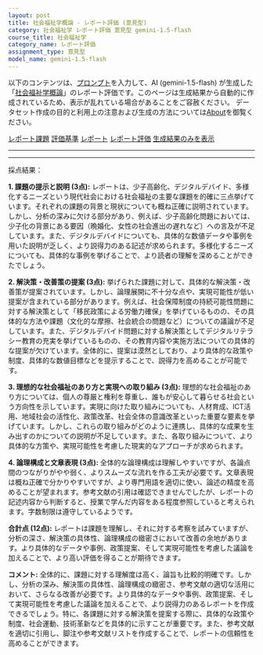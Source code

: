 ```yaml
---
layout: post
title: 社会福祉学概論 - レポート評価 (意見型)
category: 社会福祉学 レポート評価 意見型 gemini-1.5-flash
course_title: 社会福祉学
category_name: レポート評価
assignment_type: 意見型
model_name: gemini-1.5-flash
---
```


以下のコンテンツは、[プロンプト](https://github.com/takedatoshiyuki/synthetic_assignments/tree/main/generated/社会福祉学/gemini-1.5-flash/prompt_レポート評価-意見型.md)を入力して、AI (gemini-1.5-flash) が生成した「[社会福祉学概論](/contents/社会福祉学/)」のレポート評価です。このページは生成結果から自動的に作成されているため、表示が乱れている場合があることをご容赦ください。
データセット作成の目的と利用上の注意および生成の方法については[About](/About)を御覧ください。

[レポート課題](../レポート課題-意見型)
[評価基準](../評価基準-意見型)
[レポート](../レポート-意見型)
[レポート評価](../レポート評価-意見型)
[生成結果のみを表示](https://github.com/takedatoshiyuki/synthetic_assignments/tree/main/generated/社会福祉学/gemini-1.5-flash/レポート評価-意見型.md)
  

***
***
  
採点結果：

**1. 課題の提示と説明 (3点):** レポートは、少子高齢化、デジタルデバイド、多様化するニーズという現代社会における社会福祉の主要な課題を的確に三点挙げています。それぞれの課題の背景と現状についても概ね正確に説明されています。しかし、分析の深みに欠ける部分があり、例えば、少子高齢化問題においては、少子化の背景にある要因（晩婚化、女性の社会進出の遅れなど）への言及が不足しています。また、デジタルデバイドについても、具体的な数値データや事例を用いた説明が乏しく、より説得力のある記述が求められます。多様化するニーズについても、具体的な事例を挙げることで、より読者の理解を深めることができたでしょう。


**2. 解決策・改善策の提案 (3点):** 挙げられた課題に対して、具体的な解決策・改善策が提案されています。しかし、論理展開に不十分な点や、実現可能性が低い提案が含まれている部分があります。例えば、社会保障制度の持続可能性問題に対する解決策として「移民政策による労働力確保」を挙げているものの、その具体的な方法や課題（文化的な摩擦、社会統合の問題など）についての議論が不足しています。また、デジタルデバイド問題に対する解決策としてデジタルリテラシー教育の充実を挙げているものの、その教育内容や実施方法についての具体的な提案が欠けています。全体的に、提案は漠然としており、より具体的な政策や制度、具体的な数値目標などを提示することで、説得力を高めることが可能です。


**3. 理想的な社会福祉のあり方と実現への取り組み (3点):** 理想的な社会福祉のあり方については、個人の尊厳と権利を尊重し、誰もが安心して暮らせる社会という方向性を示しています。実現に向けた取り組みについても、人材育成、ICT活用、地域社会の活性化、政策改革、社会全体の意識改革といった重要な要素を挙げています。しかし、これらの取り組みがどのように連携し、具体的な成果を生み出すのかについての説明が不足しています。また、各取り組みについて、より具体的な方策や、実現可能性を考慮した現実的なアプローチが求められます。


**4. 論理構成と文章表現 (3点):** 全体的な論理構成は理解しやすいですが、各論点間のつながりがやや弱く、よりスムーズな流れを作る工夫が必要です。文章表現は概ね正確で分かりやすいですが、より専門用語を適切に使い、論述の精度を高めることが望まれます。参考文献の引用は確認できませんでしたが、レポートの記述内容から判断すると、授業で学んだ内容をある程度参照していると考えられます。字数制限は遵守しているようです。


**合計点 (12点):**  レポートは課題を理解し、それに対する考察を試みていますが、分析の深さ、解決策の具体性、論理構成の緻密さにおいて改善の余地があります。より具体的なデータや事例、政策提案、そして実現可能性を考慮した議論を加えることで、より高い評価を得ることが期待できます。


**コメント:** 全体的に、課題に対する理解度は高く、論旨も比較的明確です。しかし、分析の深み、解決策の具体性、論理構成の緻密さ、参考文献の適切な活用において、さらなる改善が必要です。より具体的なデータや事例、政策提案、そして実現可能性を考慮した議論を加えることで、より説得力のあるレポートを作成できるでしょう。特に、各課題に対する解決策を提案する際に、具体的な政策や制度、社会運動、技術革新などを具体的に示すことが重要です。また、参考文献を適切に引用し、脚注や参考文献リストを作成することで、レポートの信頼性を高めることができます。
